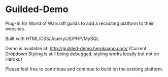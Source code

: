 Guilded-Demo
============

Plug-In for World of Warcraft guilds to add a recruiting platform to their websites.

Built with HTML/CSS/Jquery/JS/PHP/MySQL

Demo is available at:
http://guilded-demo.herokuapp.com/
(Current Dropdown Styling is still being debugged, styling works locally but not on Heroku)

Please feel free to contribute and continue to build on the existing platform.
